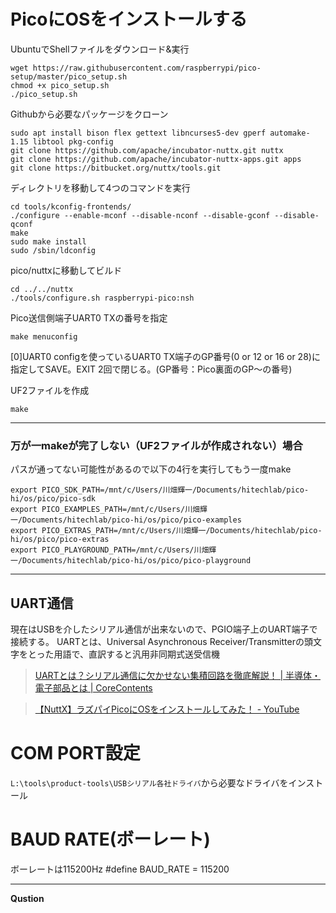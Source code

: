 # PicoにOSをインストールする
UbuntuでShellファイルをダウンロード&実行
```
wget https://raw.githubusercontent.com/raspberrypi/pico-setup/master/pico_setup.sh
chmod +x pico_setup.sh
./pico_setup.sh
```
Githubから必要なパッケージをクローン
```
sudo apt install bison flex gettext libncurses5-dev gperf automake-1.15 libtool pkg-config
git clone https://github.com/apache/incubator-nuttx.git nuttx
git clone https://github.com/apache/incubator-nuttx-apps.git apps
git clone https://bitbucket.org/nuttx/tools.git
```
ディレクトリを移動して4つのコマンドを実行
```
cd tools/kconfig-frontends/
./configure --enable-mconf --disable-nconf --disable-gconf --disable-qconf
make
sudo make install
sudo /sbin/ldconfig
```

pico/nuttxに移動してビルド
```
cd ../../nuttx
./tools/configure.sh raspberrypi-pico:nsh
```

Pico送信側端子UART0 TXの番号を指定
```
make menuconfig
```

[0]UART0 configを使っているUART0 TX端子のGP番号(0 or 12 or 16 or 28)に指定してSAVE。EXIT 2回で閉じる。(GP番号：Pico裏面のGP～の番号)

UF2ファイルを作成
```
make
```
___
### 万が一makeが完了しない（UF2ファイルが作成されない）場合
パスが通ってない可能性があるので以下の4行を実行してもう一度make
```
export PICO_SDK_PATH=/mnt/c/Users/川畑輝一/Documents/hitechlab/pico-hi/os/pico/pico-sdk
export PICO_EXAMPLES_PATH=/mnt/c/Users/川畑輝一/Documents/hitechlab/pico-hi/os/pico/pico-examples
export PICO_EXTRAS_PATH=/mnt/c/Users/川畑輝一/Documents/hitechlab/pico-hi/os/pico/pico-extras
export PICO_PLAYGROUND_PATH=/mnt/c/Users/川畑輝一/Documents/hitechlab/pico-hi/os/pico/pico-playground
```
___
## UART通信
現在はUSBを介したシリアル通信が出来ないので、PGIO端子上のUART端子で接続する。
UARTとは、Universal Asynchronous Receiver/Transmitterの頭文字をとった用語で、直訳すると汎用非同期式送受信機
>[UARTとは？シリアル通信に欠かせない集積回路を徹底解説！ | 半導体・電子部品とは | CoreContents](https://contents.zaikostore.com/semiconductor/4816/)


>[【NuttX】ラズパイPicoにOSをインストールしてみた！ - YouTube](https://www.youtube.com/watch?v=zz_Z2tBOVvI&t=320s)

# COM PORT設定
`L:\tools\product-tools\USBシリアル各社ドライバ`から必要なドライバをインストール

# BAUD RATE(ボーレート)
ボーレートは115200Hz
#define BAUD_RATE = 115200
___

__Qustion__
